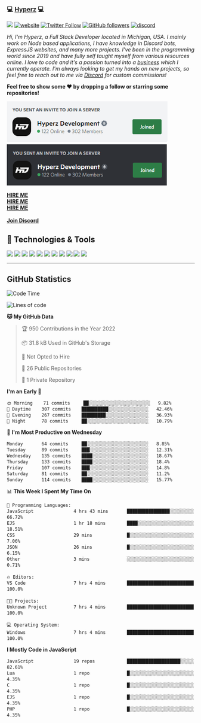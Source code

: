 ### 💻 [Hyperz][website] 💻

![](https://komarev.com/ghpvc/?username=itz-hyperz&label=Views&color=lightgrey)
[![website](https://img.shields.io/badge/Website-9B9B9B.svg?&style=flat-square&logo=Google-Chrome&logoColor=white&link=https://store.hyperz.net)](https://store.hyperz.net)
[![Twitter Follow](https://img.shields.io/twitter/follow/itz_hyperz?label=Follow)](https://twitter.com/intent/follow?screen_name=itz_hyperz)
[![GitHub followers](https://img.shields.io/github/followers/itz-hyperz?label=Follow&style=social)](https://github.com/itz-hyperz)
[![discord](https://img.shields.io/badge/Join_Discord-5865F2.svg?&style=flat-square&logo=discord&logoColor=white&link=https://store.hyperz.net/discord)](https://store.hyperz.net/discord)

*Hi, I'm Hyperz, a Full Stack Developer located in Michigan, USA. I mainly work on Node based applications, I have knowledge in Discord bots, ExpressJS websites, and many more projects. I've been in the programming world since 2019 and have fully self taught myself from various resources online. I love to code and it's a passion turned into a [business][website] which I currently operate. I'm always looking to get my hands on new projects, so feel free to reach out to me via [Discord][discord] for custom commissions!*

<b>Feel free to show some ❤️ by dropping a follow or starring some repositories!</b>

![Discord](https://raw.githubusercontent.com/itz-hyperz/itz-hyperz/master/light-new.png#gh-light-mode-only)
![Discord](https://raw.githubusercontent.com/itz-hyperz/itz-hyperz/master/dark-new.png#gh-dark-mode-only)

**[HIRE ME][hireme]**<br>
**[HIRE ME][hireme]**<br>
**[HIRE ME][hireme]**<br>
<br>
**[Join Discord][discord]**

## 🔧 Technologies & Tools

![](https://img.shields.io/badge/OS-Ubuntu-informational?style=flat&logo=ubuntu&logoColor=white&color=9B9B9B)
![](https://img.shields.io/badge/Editor-VS_Code-informational?style=flat&logo=vscode&logoColor=white&color=9B9B9B)
![](https://img.shields.io/badge/Code-JavaScript-informational?style=flat&logo=javascript&logoColor=white&color=9B9B9B)
![](https://img.shields.io/badge/Code-Node.JS-nformational?style=flat&logo=nodedotjs&logoColor=white&color=9B9B9B)
![](https://img.shields.io/badge/Code-Java-informational?style=flat&logo=java&logoColor=white&color=9B9B9B)
![](https://img.shields.io/badge/Code-Python-informational?style=flat&logo=python&logoColor=white&color=9B9B9B)
![](https://img.shields.io/badge/Code-HTML%20&%20CSS-informational?style=flat&logo=HTML5&logoColor=white&color=9B9B9B)
![](https://img.shields.io/badge/Tools-MySQL-informational?style=flat&logo=mysql&logoColor=white&color=9B9B9B)
![](https://img.shields.io/badge/Tools-NPM-informational?style=flat&logo=npm&logoColor=white&color=9B9B9B)
![](https://img.shields.io/badge/Tools-Spotify-informational?style=flat&logo=spotify&logoColor=white&color=9B9B9B)
![](https://img.shields.io/badge/Tools-GitHub-informational?style=flat&logo=github&logoColor=white&color=9B9B9B)

----

## GitHub Statistics

<!--START_SECTION:waka-->
![Code Time](http://img.shields.io/badge/Code%20Time-422%20hrs%2028%20mins-blue)

![Lines of code](https://img.shields.io/badge/From%20Hello%20World%20I%27ve%20Written-30%20Thousand%20lines%20of%20code-blue)

**🐱 My GitHub Data** 

> 🏆 950 Contributions in the Year 2022
 > 
> 📦 31.8 kB Used in GitHub's Storage 
 > 
> 🚫 Not Opted to Hire
 > 
> 📜 26 Public Repositories 
 > 
> 🔑 1 Private Repository 
 > 
**I'm an Early 🐤** 

```text
🌞 Morning    71 commits     ██░░░░░░░░░░░░░░░░░░░░░░░   9.82% 
🌆 Daytime    307 commits    ██████████░░░░░░░░░░░░░░░   42.46% 
🌃 Evening    267 commits    █████████░░░░░░░░░░░░░░░░   36.93% 
🌙 Night      78 commits     ██░░░░░░░░░░░░░░░░░░░░░░░   10.79%

```
📅 **I'm Most Productive on Wednesday** 

```text
Monday       64 commits     ██░░░░░░░░░░░░░░░░░░░░░░░   8.85% 
Tuesday      89 commits     ███░░░░░░░░░░░░░░░░░░░░░░   12.31% 
Wednesday    135 commits    ████░░░░░░░░░░░░░░░░░░░░░   18.67% 
Thursday     133 commits    ████░░░░░░░░░░░░░░░░░░░░░   18.4% 
Friday       107 commits    ███░░░░░░░░░░░░░░░░░░░░░░   14.8% 
Saturday     81 commits     ██░░░░░░░░░░░░░░░░░░░░░░░   11.2% 
Sunday       114 commits    ████░░░░░░░░░░░░░░░░░░░░░   15.77%

```


📊 **This Week I Spent My Time On** 

```text
💬 Programming Languages: 
JavaScript               4 hrs 43 mins       ████████████████░░░░░░░░░   66.72% 
EJS                      1 hr 18 mins        ████░░░░░░░░░░░░░░░░░░░░░   18.51% 
CSS                      29 mins             █░░░░░░░░░░░░░░░░░░░░░░░░   7.06% 
JSON                     26 mins             █░░░░░░░░░░░░░░░░░░░░░░░░   6.15% 
Other                    3 mins              ░░░░░░░░░░░░░░░░░░░░░░░░░   0.71%

🔥 Editors: 
VS Code                  7 hrs 4 mins        █████████████████████████   100.0%

🐱‍💻 Projects: 
Unknown Project          7 hrs 4 mins        █████████████████████████   100.0%

💻 Operating System: 
Windows                  7 hrs 4 mins        █████████████████████████   100.0%

```

**I Mostly Code in JavaScript** 

```text
JavaScript               19 repos            ████████████████████░░░░░   82.61% 
Lua                      1 repo              █░░░░░░░░░░░░░░░░░░░░░░░░   4.35% 
C                        1 repo              █░░░░░░░░░░░░░░░░░░░░░░░░   4.35% 
EJS                      1 repo              █░░░░░░░░░░░░░░░░░░░░░░░░   4.35% 
PHP                      1 repo              █░░░░░░░░░░░░░░░░░░░░░░░░   4.35%

```



<!--END_SECTION:waka-->

[website]: https://store.hyperz.net
[twitter]: https://twitter.com/itz_hyperz
[twitch]: https://twitch.tv/itzhyperzlive
[youtube]: https://youtube.com/thatguyhyperz
[discord]: https://store.hyperz.net/discord
[hireme]: mailto:itzhyperzyt@gmail.com
